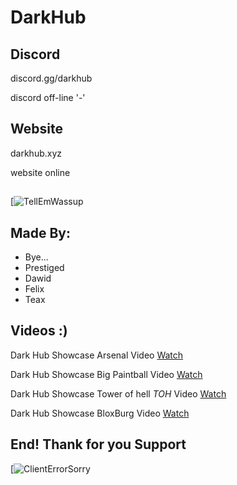 # DarkHub
##  Discord

discord.gg/darkhub 


discord off-line '-'


## Website 

darkhub.xyz


website online

## 

[![TellEmWassup](https://i.imgur.com/Vsf0Njv.png)

## Made By:
- Bye...
- Prestiged
- Dawid
- Felix
- Teax

## Videos :)
Dark Hub Showcase Arsenal Video [Watch](https://www.youtube.com/watch?v=tTVn1X28Wqw)



Dark Hub Showcase Big Paintball Video [Watch](https://www.youtube.com/watch?v=OqI2VLLOlTQ)



Dark Hub Showcase Tower of hell *TOH* Video [Watch](https://www.youtube.com/watch?v=z7Maw68K8bk)


Dark Hub Showcase BloxBurg Video [Watch](https://www.youtube.com/watch?v=6CzUSFvIuko)
## End! Thank for you Support

[![ClientErrorSorry](https://bit.ly/3qWHA7i)
